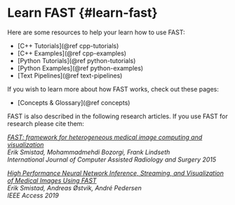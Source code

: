 Learn FAST {#learn-fast}
========================

Here are some resources to help your learn how to use FAST:

* [C++ Tutorials](@ref cpp-tutorials)
* [C++ Examples](@ref cpp-examples)
* [Python Tutorials](@ref python-tutorials)
* [Python Examples](@ref python-examples)
* [Text Pipelines](@ref text-pipelines)

If you wish to learn more about how FAST works, check out these pages:
* [Concepts & Glossary](@ref concepts)

FAST is also described in the following research articles. If you use FAST for research please cite them:

_[FAST: framework for heterogeneous medical image computing and visualization](http://www.eriksmistad.no/wp-content/uploads/FAST_framework_for_heterogeneous_medical_image_computing_and_visualization.pdf)<br>
Erik Smistad, Mohammadmehdi Bozorgi, Frank Lindseth<br>
International Journal of Computer Assisted Radiology and Surgery 2015_

_[High Performance Neural Network Inference, Streaming, and Visualization of Medical Images Using FAST](https://www.eriksmistad.no/wp-content/uploads/High-Performance-Neural-Network-Inference-Streaming-and-Visualization-of-Medical-Images-Using-FAST.pdf)<br>
Erik Smistad, Andreas Østvik, André Pedersen<br>
IEEE Access 2019_


